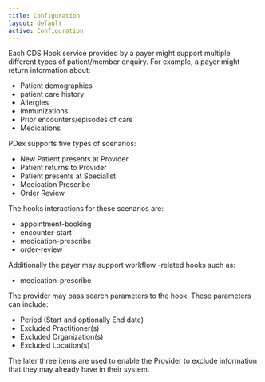 ```yaml
---
title: Configuration
layout: default
active: Configuration
---
```


Each CDS Hook service provided by a payer might support multiple different types of patient/member enquiry. For example, a payer might return information about:

- Patient demographics
- patient care history
- Allergies
- Immunizations
- Prior encounters/episodes of care
- Medications

PDex supports five types of scenarios:

- New Patient presents at Provider
- Patient returns to Provider
- Patient presents at Specialist
- Medication Prescribe
- Order Review

The hooks interactions for these scenarios are:
- appointment-booking
- encounter-start
- medication-prescribe
- order-review

Additionally the payer may support workflow -related hooks such as:
- medication-prescribe

The provider may pass search parameters to the hook. These parameters can include:
- Period (Start and optionally End date)
- Excluded Practitioner(s)
- Excluded Organization(s)
- Excluded Location(s)

The later three items are used to enable the Provider to exclude information that they may already have in their system.
